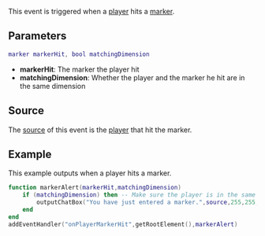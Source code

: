This event is triggered when a [player](/docs/player.md "wikilink") hits a [marker](/docs/marker.md "wikilink").

Parameters
----------

``` lua
marker markerHit, bool matchingDimension
```

-   **markerHit**: The marker the player hit
-   **matchingDimension**: Whether the player and the marker he hit are in the same dimension

Source
------

The [source](/docs/event_system#event_source.md "wikilink") of this event is the [player](/docs/player.md "wikilink") that hit the marker.

Example
-------

This example outputs when a player hits a marker.

``` lua
function markerAlert(markerHit,matchingDimension)
    if (matchingDimension) then -- Make sure the player is in the same dimension as the marker (so they're actually going into it).
        outputChatBox("You have just entered a marker.",source,255,255,0) -- Output that they are.
    end
end
addEventHandler("onPlayerMarkerHit",getRootElement(),markerAlert)
```
